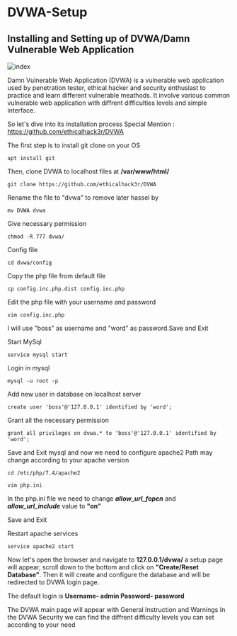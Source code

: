 # DVWA-Setup
## Installing and Setting up of DVWA/Damn Vulnerable Web Application
![index](https://user-images.githubusercontent.com/96311735/209383424-a2c7b760-fe25-4fed-b2fd-01a302ecee73.jpeg)


Damn Vulnerable Web Application (DVWA) is a vulnerable web application used by penetration tester, ethical hacker and security enthusiast to practice and learn different vulnerable meathods. It involve various common vulnerable web application with diffrent difficulties levels and simple interface.

So let's dive into its installation process
Special Mention : https://github.com/ethicalhack3r/DVWA

The first step is to install git clone on your OS
```
apt install git
```
Then, clone DVWA to localhost files at **/var/www/html/**

```
git clone https://github.com/ethicalhack3r/DVWA
```

Rename the file to "dvwa" to remove later hassel by
```
mv DVWA dvwa
```
Give necessary permission
```
chmod -R 777 dvwa/
```
Config file 
```
cd dvwa/config
```
Copy the php file from default file 
```
cp config.inc.php.dist config.inc.php
```
Edit the php file with your username and password
```
vim config.inc.php
```
I will use "boss" as username and "word" as password.Save and Exit

Start MySql
```
service mysql start
```

Login in mysql
```
mysql -u root -p
```

Add new user in database on localhost server
```
create user 'boss'@'127.0.0.1' identified by 'word';
```

Grant all the necessary permission
```
grant all privileges on dvwa.* to 'boss'@'127.0.0.1' identified by 'word';
```

Save and Exit mysql and now we need to configure apache2
Path may change according to your apache version
```
cd /etc/php/7.4/apache2
```
```
vim php.ini 
```
In the php.ini file we need to change ***allow_url_fopen*** and ***allow_url_include*** value to **"on"**

Save and Exit

Restart apache services
```
service apache2 start
```
Now let's open the browser and navigate to **127.0.0.1/dvwa/** a setup page will appear, scroll down to the bottom and click on **"Create/Reset Database"**. Then it will create and configure the database and will be redirected to DVWA login page.

The default login is
**Username- admin Password- password**

The DVWA main page will appear with General Instruction and Warnings
In the DVWA Security we can find the diffrent difficulty levels you can set according to your need
